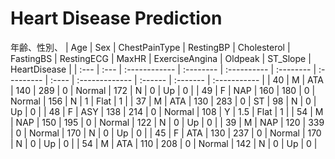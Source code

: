 # Heart Disease Prediction

年齢、性別、
| Age  | Sex  | ChestPainType | RestingBP | Cholesterol | FastingBS | RestingECG | MaxHR | ExerciseAngina | Oldpeak | ST_Slope | HeartDisease |
| :--- | :--- | :------------ | :-------- | :---------- | :-------- | :--------- | :---- | :------------- | :------ | :------- | :----------- |
| 40   | M    | ATA           | 140       | 289         | 0         | Normal     | 172   | N              | 0       | Up       | 0            |
| 49   | F    | NAP           | 160       | 180         | 0         | Normal     | 156   | N              | 1       | Flat     | 1            |
| 37   | M    | ATA           | 130       | 283         | 0         | ST         | 98    | N              | 0       | Up       | 0            |
| 48   | F    | ASY           | 138       | 214         | 0         | Normal     | 108   | Y              | 1.5     | Flat     | 1            |
| 54   | M    | NAP           | 150       | 195         | 0         | Normal     | 122   | N              | 0       | Up       | 0            |
| 39   | M    | NAP           | 120       | 339         | 0         | Normal     | 170   | N              | 0       | Up       | 0            |
| 45   | F    | ATA           | 130       | 237         | 0         | Normal     | 170   | N              | 0       | Up       | 0            |
| 54   | M    | ATA           | 110       | 208         | 0         | Normal     | 142   | N              | 0       | Up       | 0            |
